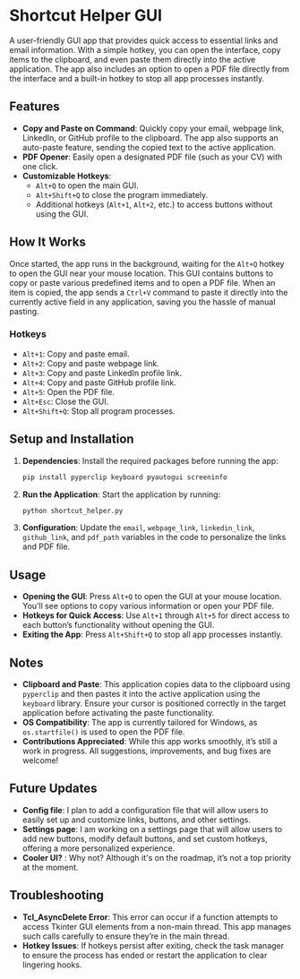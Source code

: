 # Shortcut Helper GUI

A user-friendly GUI app that provides quick access to essential links and email information. With a simple hotkey, you can open the interface, copy items to the clipboard, and even paste them directly into the active application. The app also includes an option to open a PDF file directly from the interface and a built-in hotkey to stop all app processes instantly.

## Features

- **Copy and Paste on Command**: Quickly copy your email, webpage link, LinkedIn, or GitHub profile to the clipboard. The app also supports an auto-paste feature, sending the copied text to the active application.
- **PDF Opener**: Easily open a designated PDF file (such as your CV) with one click.
- **Customizable Hotkeys**: 
  - `Alt+Q` to open the main GUI.
  - `Alt+Shift+Q` to close the program immediately.
  - Additional hotkeys (`Alt+1`, `Alt+2`, etc.) to access buttons without using the GUI.

## How It Works

Once started, the app runs in the background, waiting for the `Alt+Q` hotkey to open the GUI near your mouse location. This GUI contains buttons to copy or paste various predefined items and to open a PDF file. When an item is copied, the app sends a `Ctrl+V` command to paste it directly into the currently active field in any application, saving you the hassle of manual pasting.

### Hotkeys
- `Alt+1`: Copy and paste email.
- `Alt+2`: Copy and paste webpage link.
- `Alt+3`: Copy and paste LinkedIn profile link.
- `Alt+4`: Copy and paste GitHub profile link.
- `Alt+5`: Open the PDF file.
- `Alt+Esc`: Close the GUI.
- `Alt+Shift+Q`: Stop all program processes.

## Setup and Installation

1. **Dependencies**: Install the required packages before running the app:
    ```bash
    pip install pyperclip keyboard pyautogui screeninfo
    ```
2. **Run the Application**: Start the application by running:
    ```bash
    python shortcut_helper.py
    ```

3. **Configuration**: Update the `email`, `webpage_link`, `linkedin_link`, `github_link`, and `pdf_path` variables in the code to personalize the links and PDF file.

## Usage

- **Opening the GUI**: Press `Alt+Q` to open the GUI at your mouse location. You’ll see options to copy various information or open your PDF file.
- **Hotkeys for Quick Access**: Use `Alt+1` through `Alt+5` for direct access to each button’s functionality without opening the GUI.
- **Exiting the App**: Press `Alt+Shift+Q` to stop all app processes instantly.

## Notes

- **Clipboard and Paste**: This application copies data to the clipboard using `pyperclip` and then pastes it into the active application using the `keyboard` library. Ensure your cursor is positioned correctly in the target application before activating the paste functionality.
- **OS Compatibility**: The app is currently tailored for Windows, as `os.startfile()` is used to open the PDF file. 
- **Contributions Appreciated**: While this app works smoothly, it’s still a work in progress. All suggestions, improvements, and bug fixes are welcome!

## Future Updates

- **Config file**: I plan to add a configuration file that will allow users to easily set up and customize links, buttons, and other settings.
- **Settings page**: I am working on a settings page that will allow users to add new buttons, modify default buttons, and set custom hotkeys, offering a more personalized experience.
- **Cooler UI?** : Why not? Although it's on the roadmap, it’s not a top priority at the moment.

## Troubleshooting

- **Tcl_AsyncDelete Error**: This error can occur if a function attempts to access Tkinter GUI elements from a non-main thread. This app manages such calls carefully to ensure they’re in the main thread.
- **Hotkey Issues**: If hotkeys persist after exiting, check the task manager to ensure the process has ended or restart the application to clear lingering hooks.
